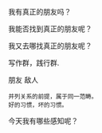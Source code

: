 我有真正的朋友吗？

我能否找到真正的朋友呢？

我又去哪找真正的朋友呢？

写作群，践行群.





朋友 敌人 

```
并列关系的前提，属于同一范畴。
好的习惯，坏的习惯。

```







今天我有哪些感知呢？